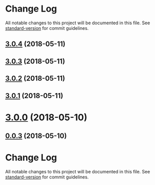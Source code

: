 # Change Log

All notable changes to this project will be documented in this file. See [standard-version](https://github.com/conventional-changelog/standard-version) for commit guidelines.

<a name="3.0.4"></a>
## [3.0.4](https://github.com/airtonix/zenobi.us/compare/v3.0.3...v3.0.4) (2018-05-11)



<a name="3.0.3"></a>
## [3.0.3](https://github.com/airtonix/zenobi.us/compare/v3.0.0...v3.0.3) (2018-05-11)



<a name="3.0.2"></a>
## [3.0.2](https://github.com/airtonix/zenobi.us/compare/v3.0.0...v3.0.2) (2018-05-11)



<a name="3.0.1"></a>
## [3.0.1](https://github.com/airtonix/zenobi.us/compare/v3.0.0...v3.0.1) (2018-05-11)



<a name="3.0.0"></a>
# [3.0.0](https://github.com/airtonix/zenobi.us/compare/v0.0.2...v3.0.0) (2018-05-10)



<a name="0.0.3"></a>
## [0.0.3](https://github.com/airtonix/zenobi.us/compare/v0.0.2...v0.0.3) (2018-05-10)



# Change Log

All notable changes to this project will be documented in this file. See [standard-version](https://github.com/conventional-changelog/standard-version) for commit guidelines.
